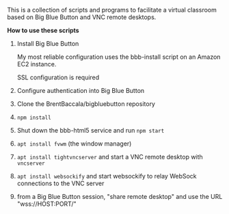 This is a collection of scripts and programs to facilitate a virtual
classroom based on Big Blue Button and VNC remote desktops.

**How to use these scripts**

1. Install Big Blue Button

   My most reliable configuration uses the bbb-install script on an Amazon EC2 instance.

   SSL configuration is required

1. Configure authentication into Big Blue Button

1. Clone the BrentBaccala/bigbluebutton repository

1. `npm install`

1. Shut down the bbb-html5 service and run `npm start`

1. `apt install fvwm` (the window manager)

1. `apt install tightvncserver` and start a VNC remote desktop with `vncserver`

1. `apt install websockify` and start websockify to relay WebSock connections to the VNC server

1. from a Big Blue Button session, "share remote desktop" and use the URL "wss://HOST:PORT/"

